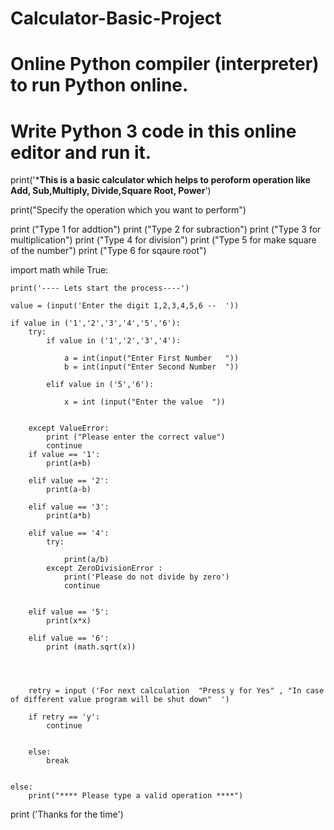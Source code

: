 # Calculator-Basic-Project

# Online Python compiler (interpreter) to run Python online.
# Write Python 3 code in this online editor and run it.


print('*****This is a basic calculator which helps to peroform operation like Add, Sub,Multiply, Divide,Square Root, Power****')

print("Specify the operation which you want to perform")

print ("Type 1 for addtion")
print ("Type 2 for subraction")
print ("Type 3 for multiplication")
print ("Type 4 for division")
print ("Type 5 for make square of the number")
print ("Type 6 for sqaure root")


import math
while True:

    print('---- Lets start the process----')

    value = (input('Enter the digit 1,2,3,4,5,6 --  '))

    if value in ('1','2','3','4','5','6'):
        try:
            if value in ('1','2','3','4'):

                a = int(input("Enter First Number   "))
                b = int(input("Enter Second Number  "))
            
            elif value in ('5','6'):

                x = int (input("Enter the value  "))
                    

        except ValueError:
            print ("Please enter the correct value")
            continue
        if value == '1':
            print(a+b)

        elif value == '2':
            print(a-b)

        elif value == '3':
            print(a*b)

        elif value == '4':
            try:

                print(a/b)
            except ZeroDivisionError :
                print('Please do not divide by zero')
                continue
        
   
        elif value == '5':
            print(x*x)

        elif value == '6':
            print (math.sqrt(x))


    
    
        retry = input ('For next calculation  "Press y for Yes" , "In case of different value program will be shut down"  ')

        if retry == 'y':
            continue
        

        else:
            break
            

    else:
        print("**** Please type a valid operation ****")


print ('Thanks for the time')
